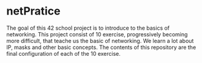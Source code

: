 # netPratice
The goal of this 42 school project is to introduce to the basics of networking. This project consist of 10 exercise, progressively becoming more difficult, that teache us the basic of networking. We learn a lot about IP, masks and other basic concepts. The contents of this repository are the final configuration of each of the 10 exercise.
